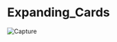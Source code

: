 # Expanding_Cards

![Capture](https://user-images.githubusercontent.com/29112412/101136976-f37e4b80-35c2-11eb-9282-1b25d9473cbb.PNG)

